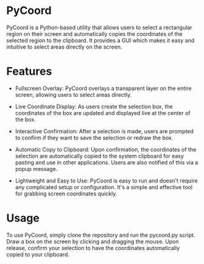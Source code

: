 # PyCoord
PyCoord is a Python-based utility that allows users to select a rectangular region on their screen and automatically copies the coordinates of the selected region to the clipboard. It provides a GUI which makes it easy and intuitive to select areas directly on the screen.

# Features
- Fullscreen Overlay: PyCoord overlays a transparent layer on the entire screen, allowing users to select areas directly.

- Live Coordinate Display: As users create the selection box, the coordinates of the box are updated and displayed live at the center of the box.

- Interactive Confirmation: After a selection is made, users are prompted to confirm if they want to save the selection or redraw the box.

- Automatic Copy to Clipboard: Upon confirmation, the coordinates of the selection are automatically copied to the system clipboard for easy pasting and use in other applications. Users are also notified of this via a popup message.

- Lightweight and Easy to Use: PyCoord is easy to run and doesn't require any complicated setup or configuration. It's a simple and effective tool for grabbing screen coordinates quickly.

# Usage
To use PyCoord, simply clone the repository and run the pycoord.py script. Draw a box on the screen by clicking and dragging the mouse. Upon release, confirm your selection to have the coordinates automatically copied to your clipboard.
